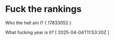# Fuck the rankings

Who the hell am I?
{ 17833052 }

What fucking year is it?
[ 2025-04-04T11:53:20Z ]
